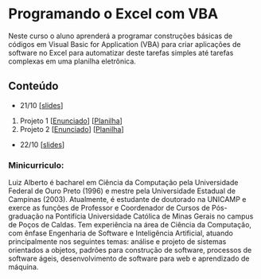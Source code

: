 # Programando o Excel com VBA

Neste curso o aluno aprenderá a programar construções básicas de códigos em Visual Basic for Application (VBA) para criar aplicações de software no Excel para automatizar deste tarefas simples até tarefas complexas em uma planilha eletrônica.

## Conteúdo

- 21/10 [[slides](https://github.com/gomesluiz/curso-de-vba/blob/master/aluno/slides/aula01.pdf)]
1. Projeto 1 [[Enunciado](https://github.com/gomesluiz/curso-de-vba/blob/master/aluno/projetos/01/Projeto_1.pdf)] [[Planilha](https://github.com/gomesluiz/curso-de-vba/blob/master/aluno/projetos/01/Projeto_1.xlsx)] 
2. Projeto 2 [[Enunciado](https://github.com/gomesluiz/curso-de-vba/blob/master/aluno/projetos/01/Projeto_2.pdf)] [[Planilha](https://github.com/gomesluiz/curso-de-vba/blob/master/aluno/projetos/01/Projeto_2.xlsx)] 
- 22/10 [[slides](https://github.com/gomesluiz/curso-de-vba/blob/master/aluno/slides/aula02.pdf)]

### Minicurriculo:
Luiz Alberto é bacharel em Ciência da Computação pela Universidade Federal de Ouro Preto (1996) e mestre pela Universidade Estadual de Campinas (2003). Atualmente, é estudante de doutorado na UNICAMP e exerce as funções de Professor e Coordenador de Cursos de Pós-graduação na Pontifícia Universidade Católica de Minas Gerais no campus de Poços de Caldas. Tem experiência na área de Ciência da Computação, com ênfase Engenharia de Software e Inteligência Artificial, atuando principalmente nos seguintes temas: análise e projeto de sistemas orientados a objetos, padrões para construção de software, processos de software ágeis, desenvolvimento de software para web e aprendizado de máquina.

